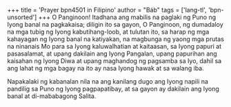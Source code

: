 +++
title = 'Prayer bpn4501 in Filipino'
author = "Báb"
tags = ['lang-tl', 'bpn-unsorted']
+++
O Panginoon! Itadhana ang mabilis na paglaki ng Puno ng Iyong banal na pagkakaisa; diligin ito sa gayon, O Panginoon, ng dumadaloy na mga tubig ng Iyong kabutihang-loob, at tulutan ito, sa harap ng mga kahayagan ng Iyong banal na katiyakan, na magbunga ng yaong mga prutas na ninanais Mo para sa Iyong kaluwalhatian at kaitaasan, sa Iyong papuri at pasasalamat, at upang dakilain ang Iyong Pangalan, upang papurihan ang kaisahan ng Iyong Diwa at upang maghandog ng pagsamba sa Iyo, dahil sa ang lahat ng mga bagay na ito ay nasa Iyong hawak at sa walang iba.

Napakalaki ng kabanalan nila na ang kanilang dugo ang Iyong napili na pandilig sa Puno ng Iyong pagpapatibay, at sa gayon ay dakilain ang Iyong banal at di-mababagong Salita.
